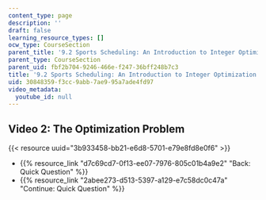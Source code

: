 ```yaml
---
content_type: page
description: ''
draft: false
learning_resource_types: []
ocw_type: CourseSection
parent_title: '9.2 Sports Scheduling: An Introduction to Integer Optimization '
parent_type: CourseSection
parent_uid: fbf2b704-9246-466e-f247-36bff248b7c3
title: '9.2 Sports Scheduling: An Introduction to Integer Optimization'
uid: 30848359-f3cc-9abb-7ae9-95a7ade4fd97
video_metadata:
  youtube_id: null
---
```

## Video 2: The Optimization Problem

{{< resource uuid="3b933458-bb21-e6d8-5701-e79e8fd8e0f6" >}}

- {{% resource_link "d7c69cd7-0f13-ee07-7976-805c01b4a9e2" "Back: Quick Question" %}}
- {{% resource_link "2abee273-d513-5397-a129-e7c58dc0c47a" "Continue: Quick Question" %}}